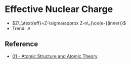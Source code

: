 # Effective Nuclear Charge

* $Z\_\\text{eff}=Z-\sigma\approx Z-n\_{\ce{e-}(inner)}$
* Trend: $\nearrow$

## Reference

* [01 - Atomic Structure and Atomic Theory](../../../../00%20-%20Summary/SCCH105%20-%20General%20Chemistry/01%20-%20Atomic%20Structure%20and%20Atomic%20Theory.md)
